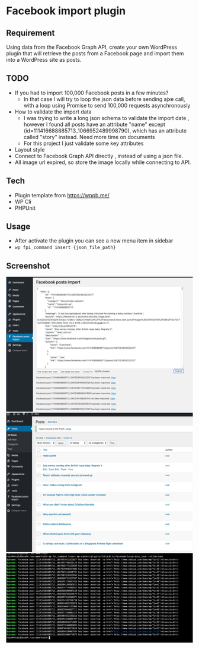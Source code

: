 # Facebook import plugin  

## Requirement
Using data from the Facebook Graph API, create your own WordPress plugin that will retrieve the posts from a Facebook page and import them into a WordPress site as posts.

## TODO
* If you had to import 100,000 Facebook posts in a few minutes?  
    * In that case I will try to loop the json data before sending ajxe call, with a loop using Promise to send 100,000 requests asynchronously
* How to validate the import data
    * I was trying to write a long json schema to validate the import date , however I found all posts have an attribute "name" except (id=111416688885713_1066952489998790), which has an attribute called "story" instead. Need more time on documents 
    * For this project I just validate some key attributes       
* Layout style
* Connect to Facebook Graph API directly , instead of using a json file.
* All image url expired, so store the image locally while connecting to API.

## Tech
* Plugin template from https://wppb.me/
* WP Cli
* PHPUnit

## Usage
* After activate the plugin you can see a new menu item in sidebar
* ``` wp fpi_command insert {json_file_path} ``` 

## Screenshot
![](public/img/screenshot-1.png)
![](public/img/screenshot-2.png)
![](public/img/screenshot-3.png)


